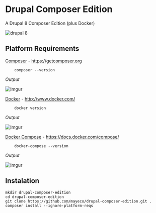 # Drupal Composer Edition

A Drupal 8 Composer Edition (plus Docker)

![drupal 8](https://groups.drupal.org/files/drupal-8-released.jpg)


## Platform Requirements

[Composer](https://getcomposer.org) - https://getcomposer.org

		composer --version

*Output*

![Imgur](http://i.imgur.com/DdJpKRw.png?1)

[Docker](http://www.docker.com/) - http://www.docker.com/

		docker version

*Output*

![Imgur](http://i.imgur.com/lRE5GCH.png?1)

[Docker Compose](https://docs.docker.com/compose/) - https://docs.docker.com/compose/

		docker-compose --version

*Output*

![Imgur](http://i.imgur.com/T5jTWKf.png?1)

## Instalation

    mkdir drupal-composer-edition
    cd drupal-composer-edition
    git clone https://github.com/mayeco/drupal-composer-edition.git .
    composer install --ignore-platform-reqs

